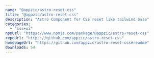 ```yaml
---
name: "@appzic/astro-reset-css"
title: "@appzic/astro-reset-css"
description: "Astro Component for CSS reset like tailwind base"
categories:
  - "css+ui"
npmUrl: "https://www.npmjs.com/package/@appzic/astro-reset-css"
repoUrl: "https://github.com/appzic/astro-reset-css"
homepageUrl: "https://github.com/appzic/astro-reset-css#readme"
downloads: 54
---
```

